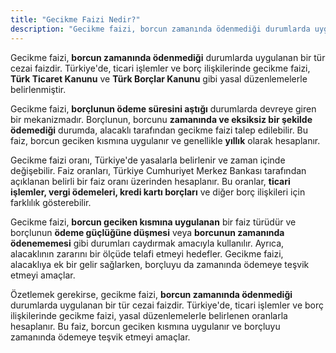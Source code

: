 ```yaml
---
title: "Gecikme Faizi Nedir?"
description: "Gecikme faizi, borcun zamanında ödenmediği durumlarda uygulanan bir tür cezai faizdir"
---
```


Gecikme faizi, **borcun zamanında ödenmediği** durumlarda uygulanan bir tür cezai faizdir. Türkiye'de, ticari işlemler ve borç ilişkilerinde gecikme faizi, **Türk Ticaret Kanunu** ve **Türk Borçlar Kanunu** gibi yasal düzenlemelerle belirlenmiştir.

Gecikme faizi, **borçlunun ödeme süresini aştığı** durumlarda devreye giren bir mekanizmadır. Borçlunun, borcunu **zamanında ve eksiksiz bir şekilde ödemediği** durumda, alacaklı tarafından gecikme faizi talep edilebilir. Bu faiz, borcun geciken kısmına uygulanır ve genellikle **yıllık** olarak hesaplanır.

Gecikme faizi oranı, Türkiye'de yasalarla belirlenir ve zaman içinde değişebilir. Faiz oranları, Türkiye Cumhuriyet Merkez Bankası tarafından açıklanan belirli bir faiz oranı üzerinden hesaplanır. Bu oranlar, **ticari işlemler, vergi ödemeleri, kredi kartı borçları** ve diğer borç ilişkileri için farklılık gösterebilir.

Gecikme faizi, **borcun geciken kısmına uygulanan** bir faiz türüdür ve borçlunun **ödeme güçlüğüne düşmesi** veya **borcunun zamanında ödenememesi** gibi durumları caydırmak amacıyla kullanılır. Ayrıca, alacaklının zararını bir ölçüde telafi etmeyi hedefler. Gecikme faizi, alacaklıya ek bir gelir sağlarken, borçluyu da zamanında ödemeye teşvik etmeyi amaçlar.

Özetlemek gerekirse, gecikme faizi, **borcun zamanında ödenmediği** durumlarda uygulanan bir tür cezai faizdir. Türkiye'de, ticari işlemler ve borç ilişkilerinde gecikme faizi, yasal düzenlemelerle belirlenen oranlarla hesaplanır. Bu faiz, borcun geciken kısmına uygulanır ve borçluyu zamanında ödemeye teşvik etmeyi amaçlar.

